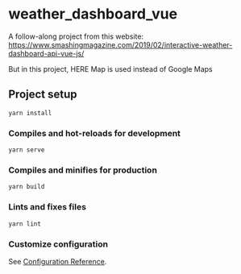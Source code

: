 # weather_dashboard_vue

A follow-along project from this website:
https://www.smashingmagazine.com/2019/02/interactive-weather-dashboard-api-vue-js/

But in this project, HERE Map is used instead of Google Maps

## Project setup

```
yarn install
```

### Compiles and hot-reloads for development

```
yarn serve
```

### Compiles and minifies for production

```
yarn build
```

### Lints and fixes files

```
yarn lint
```

### Customize configuration

See [Configuration Reference](https://cli.vuejs.org/config/).
